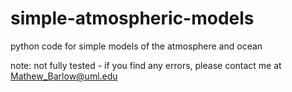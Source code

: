 # simple-atmospheric-models
python code for simple models of the atmosphere and ocean

note:  not fully tested - if you find any errors, please contact me at Mathew_Barlow@uml.edu
